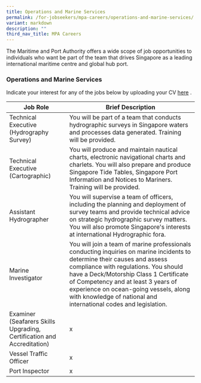 ```yaml
---
title: Operations and Marine Services
permalink: /for-jobseekers/mpa-careers/operations-and-marine-services/
variant: markdown
description: ""
third_nav_title: MPA Careers
---
```

The Maritime and Port Authority offers a wide scope of job opportunities to individuals who want be part of the team that drives Singapore as a leading international maritime centre and global hub port.

### Operations and Marine Services
Indicate your interest for any of the jobs below by uploading your CV [here](forms.sg) .

|Job Role | Brief Description | 
| -------- | -------- | 
| Technical Executive (Hydrography Survey) | You will be part of a team that conducts hydrographic surveys in Singapore waters and processes data generated. Training will be provided. |
| Technical Executive (Cartographic) | You will produce and maintain nautical charts, electronic navigational charts and charlets. You will also prepare and produce Singapore Tide Tables, Singapore Port Information and Notices to Mariners. Training will be provided. | 
| Assistant Hydrographer | You will supervise a team of officers, including the planning and deployment of survey teams and provide technical advice on strategic hydrographic survey matters. You will also promote Singapore's interests at international Hydrographic fora. | 
| Marine Investigator | You will join a team of marine professionals conducting inquiries on marine incidents to determine their causes and assess compliance with regulations. You should have a Deck/Motorship Class 1 Certificate of Competency and at least 3 years of experience on ocean-going vessels, along with knowledge of national and international codes and legislation. | 
| Examiner (Seafarers Skills Upgrading, Certification and Accreditation) | x | 
| Vessel Traffic Officer | x | 
| Port Inspector | x | 